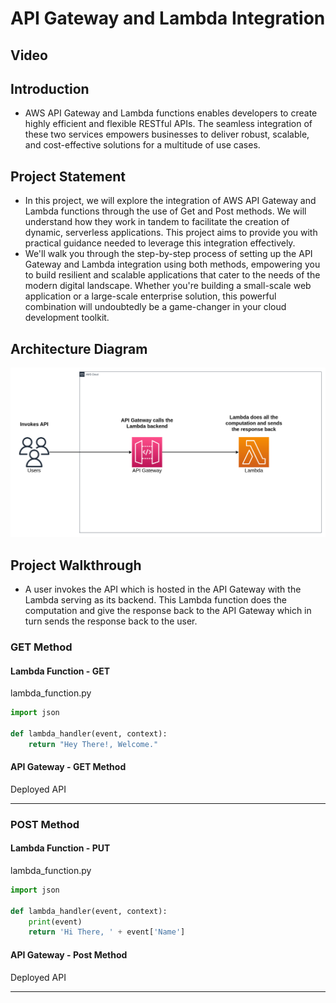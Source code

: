 # API Gateway and Lambda Integration

## Video

## Introduction

- AWS API Gateway and Lambda functions enables developers to create highly efficient and flexible RESTful APIs. The seamless integration of these two services empowers businesses to deliver robust, scalable, and cost-effective solutions for a multitude of use cases.

## Project Statement

- In this project, we will explore the integration of AWS API Gateway and Lambda functions through the use of Get and Post methods. We will understand how they work in tandem to facilitate the creation of dynamic, serverless applications. This project aims to provide you with practical guidance needed to leverage this integration effectively.
- We'll walk you through the step-by-step process of setting up the API Gateway and Lambda integration using both methods, empowering you to build resilient and scalable applications that cater to the needs of the modern digital landscape. Whether you're building a small-scale web application or a large-scale enterprise solution, this powerful combination will undoubtedly be a game-changer in your cloud development toolkit.

## Architecture Diagram

![API Gateway and Lambda Integration](architecture-diagram/api-gateway-lambda-integration.png)

## Project Walkthrough

- A user invokes the API which is hosted in the API Gateway with the Lambda serving as its backend. This Lambda function does the computation and give the response back to the API Gateway which in turn sends the response back to the user.

### GET Method

#### Lambda Function - GET

lambda_function.py

```py
import json

def lambda_handler(event, context):
    return "Hey There!, Welcome."
```

#### API Gateway - GET Method

Deployed API

---

### POST Method

#### Lambda Function - PUT

lambda_function.py

```py
import json

def lambda_handler(event, context):
    print(event)
    return 'Hi There, ' + event['Name']
```

#### API Gateway - Post Method

Deployed API

---
